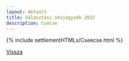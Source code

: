 ```yaml
---
layout: default
title: Választási névjegyzék 2022
description: Csécse
---
```


{% include settlementHTMLs/Cseecse.html %}

[Vissza](../)